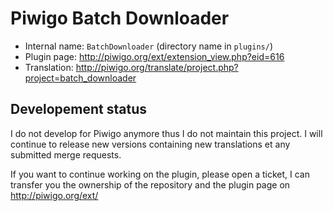 # Piwigo Batch Downloader

* Internal name: `BatchDownloader` (directory name in `plugins/`)
* Plugin page: http://piwigo.org/ext/extension_view.php?eid=616
* Translation: http://piwigo.org/translate/project.php?project=batch_downloader

## Developement status

I do not develop for Piwigo anymore thus I do not maintain this project. I will continue to release new versions containing new translations et any submitted merge requests.

If you want to continue working on the plugin, please open a ticket, I can transfer you the ownership of the repository and the plugin page on http://piwigo.org/ext/